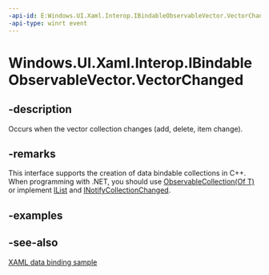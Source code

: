 ```yaml
---
-api-id: E:Windows.UI.Xaml.Interop.IBindableObservableVector.VectorChanged
-api-type: winrt event
---
```


<!-- Event syntax
abstract public event Windows.UI.Xaml.Interop.BindableVectorChangedEventHandler VectorChanged
-->

# Windows.UI.Xaml.Interop.IBindableObservableVector.VectorChanged

## -description
Occurs when the vector collection changes (add, delete, item change).

## -remarks
This interface supports the creation of data bindable collections in C++. When programming with .NET, you should use [ObservableCollection(Of T)](https://docs.microsoft.com/dotnet/api/system.collections.objectmodel.observablecollection-1) or implement [IList](https://docs.microsoft.com/dotnet/api/system.collections.ilist?redirectedfrom=MSDN) and [INotifyCollectionChanged](https://docs.microsoft.com/dotnet/api/system.collections.specialized.inotifycollectionchanged?redirectedfrom=MSDN).

## -examples

## -see-also
[XAML data binding sample](https://github.com/Microsoft/Windows-universal-samples/tree/master/Samples/XamlBind)
